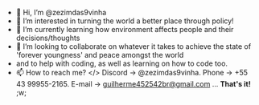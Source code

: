 - 👋 Hi, I’m @zezimdas9vinha
- 👀 I’m interested in turning the world a better place through policy!
- 🌱 I’m currently learning how environment affects people and their decisions/thoughts
- 💞️ I’m looking to collaborate on whatever it takes to achieve the state of 'forever youngness' and peace amongst the world
- and to help with coding, as well as learning on how to code too.
- 📫 How to reach me? </> Discord -> @zezimdas9vinha. Phone -> +55 43 99955-2165. E-mail -> guilherme452542br@gmail.com ... **That's it!** ;w;

<!---
zezimdas9vinha/ZorroDoAsfalto is a ✨ special ✨ repository because its `README.md` (this file) appears on your GitHub profile.
You can click the Preview link to take a look at your changes.
--->
